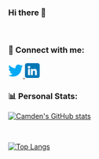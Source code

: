 ### Hi there 👋

<!--
**camdenk/camdenk** is a ✨ _special_ ✨ repository because its `README.md` (this file) appears on your GitHub profile.

Here are some ideas to get you started:

- 🔭 I’m currently working on ...
- 🌱 I’m currently learning ...
- 👯 I’m looking to collaborate on ...
- 🤔 I’m looking for help with ...
- 💬 Ask me about ...
- 📫 How to reach me: ...
- 😄 Pronouns: ...
- ⚡ Fun fact: ...
-->

<br>

### 🤝 Connect with me:
<a href="https://twitter.com/k_camden">
<img src="images/twitter.png" alt="alternate text"
width="30px" height="height">
</a> 
<a href="https://www.linkedin.com/in/camden-kay/">
<img src="images/linkedin.png" alt="alternate text"
width="30px" height="height">
</a> 


<br>

### 📊 Personal Stats:
[![Camden's GitHub stats](https://github-readme-stats.vercel.app/api?username=camdenk)](https://github.com/camdenk) 

<br>

[![Top Langs](https://github-readme-stats.vercel.app/api/top-langs/?username=camdenk&layout=compact)](https://github.com/camdenk)
